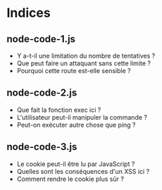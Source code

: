 # Indices

## node-code-1.js
- Y a-t-il une limitation du nombre de tentatives ?
- Que peut faire un attaquant sans cette limite ?
- Pourquoi cette route est-elle sensible ?

## node-code-2.js
- Que fait la fonction exec ici ?
- L'utilisateur peut-il manipuler la commande ?
- Peut-on exécuter autre chose que ping ?

## node-code-3.js
- Le cookie peut-il être lu par JavaScript ?
- Quelles sont les conséquences d'un XSS ici ?
- Comment rendre le cookie plus sûr ?

